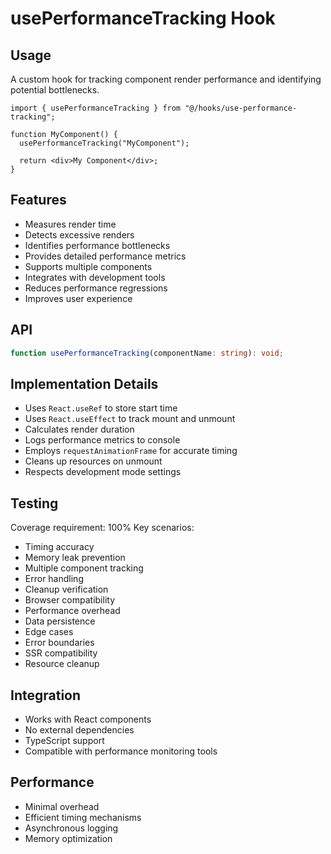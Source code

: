 # usePerformanceTracking Hook

## Usage
A custom hook for tracking component render performance and identifying potential bottlenecks.

```tsx
import { usePerformanceTracking } from "@/hooks/use-performance-tracking";

function MyComponent() {
  usePerformanceTracking("MyComponent");

  return <div>My Component</div>;
}
```

## Features
- Measures render time
- Detects excessive renders
- Identifies performance bottlenecks
- Provides detailed performance metrics
- Supports multiple components
- Integrates with development tools
- Reduces performance regressions
- Improves user experience

## API
```typescript
function usePerformanceTracking(componentName: string): void;
```

## Implementation Details
- Uses `React.useRef` to store start time
- Uses `React.useEffect` to track mount and unmount
- Calculates render duration
- Logs performance metrics to console
- Employs `requestAnimationFrame` for accurate timing
- Cleans up resources on unmount
- Respects development mode settings

## Testing
Coverage requirement: 100%
Key scenarios:
- Timing accuracy
- Memory leak prevention
- Multiple component tracking
- Error handling
- Cleanup verification
- Browser compatibility
- Performance overhead
- Data persistence
- Edge cases
- Error boundaries
- SSR compatibility
- Resource cleanup

## Integration
- Works with React components
- No external dependencies
- TypeScript support
- Compatible with performance monitoring tools

## Performance
- Minimal overhead
- Efficient timing mechanisms
- Asynchronous logging
- Memory optimization
